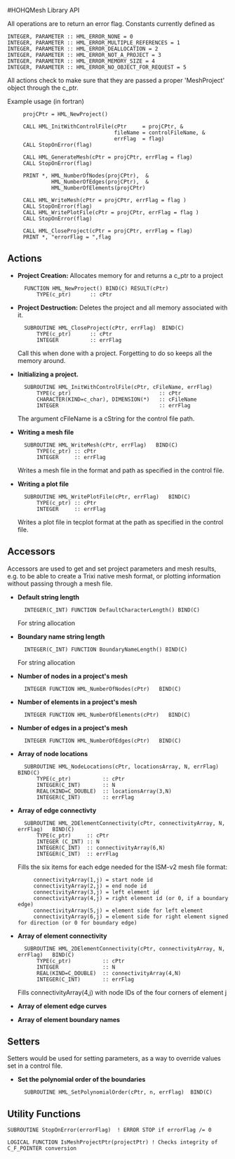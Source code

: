 #HOHQMesh Library API

All operations are to return an error flag. Constants currently defined as

	INTEGER, PARAMETER :: HML_ERROR_NONE = 0 
	INTEGER, PARAMETER :: HML_ERROR_MULTIPLE_REFERENCES = 1
	INTEGER, PARAMETER :: HML_ERROR_DEALLOCATION = 2  
	INTEGER, PARAMETER :: HML_ERROR_NOT_A_PROJECT = 3  
    INTEGER, PARAMETER :: HML_ERROR_MEMORY_SIZE = 4  
    INTEGER, PARAMETER :: HML_ERROR_NO_OBJECT_FOR_REQUEST = 5  

All actions check to make sure that they are passed a proper 'MeshProject' object through the c_ptr.

Example usage (in fortran)

         projCPtr = HML_NewProject()
         
         CALL HML_InitWithControlFile(cPtr     = projCPtr, &
                                      fileName = controlFileName, &
                                      errFlag  = flag)
         CALL StopOnError(flag)
         
         CALL HML_GenerateMesh(cPtr = projCPtr, errFlag = flag)
         CALL StopOnError(flag)
         
         PRINT *, HML_NumberOfNodes(projCPtr),  &
                  HML_NumberOfEdges(projCPtr),  &
                  HML_NumberOfElements(projCPtr)
         
         CALL HML_WriteMesh(cPtr = projCPtr, errFlag = flag )
         CALL StopOnError(flag)
         CALL HML_WritePlotFile(cPtr = projCPtr, errFlag = flag )
         CALL StopOnError(flag)
         
         CALL HML_CloseProject(cPtr = projCPtr, errFlag = flag)
         PRINT *, "errorFlag = ",flag


## Actions
- **Project Creation:** Allocates memory for and returns a c_ptr to a project

		FUNCTION HML_NewProject() BIND(C) RESULT(cPtr)
			TYPE(c_ptr)      :: cPtr

- **Project Destruction:** Deletes the project and all memory associated with it.


		SUBROUTINE HML_CloseProject(cPtr, errFlag)  BIND(C)
			TYPE(c_ptr)      :: cPtr
			INTEGER          :: errFlag
	Call this when done with a project. Forgetting to do so keeps all the memory around.

- **Initializing a project.** 

		SUBROUTINE HML_InitWithControlFile(cPtr, cFileName, errFlag)
			TYPE(c_ptr)      				       :: cPtr
			CHARACTER(KIND=c_char), DIMENSION(*)   :: cFileName
			INTEGER          				       :: errFlag

	The argument cFileName is a cString for the control file path.
- **Writing a mesh file**

		SUBROUTINE HML_WriteMesh(cPtr, errFlag)   BIND(C)
			TYPE(c_ptr) :: cPtr
			INTEGER     :: errFlag

	Writes a mesh file in the format and path as specified in the control file.
	
- **Writing a plot file**


		SUBROUTINE HML_WritePlotFile(cPtr, errFlag)   BIND(C)
			TYPE(c_ptr) :: cPtr
			INTEGER     :: errFlag

	Writes a plot file in tecplot format at the path as specified in the control file.
 		
## Accessors
Accessors are used to get and set project parameters and mesh results, e.g. to be able to create a Trixi native mesh format, or plotting information without passing through a mesh file.

- **Default string length**

		INTEGER(C_INT) FUNCTION DefaultCharacterLength() BIND(C)
	
	For string allocation
- **Boundary name string length**

		INTEGER(C_INT) FUNCTION BoundaryNameLength() BIND(C)

	For string allocation
- **Number of nodes in a project's mesh**

		INTEGER FUNCTION HML_NumberOfNodes(cPtr)   BIND(C)
		
- **Number of elements in a project's mesh**

		INTEGER FUNCTION HML_NumberOfElements(cPtr)   BIND(C)
- **Number of edges in a project's mesh**

		INTEGER FUNCTION HML_NumberOfEdges(cPtr)   BIND(C)
- **Array of node locations**

		SUBROUTINE HML_NodeLocations(cPtr, locationsArray, N, errFlag)  BIND(C)  
         	TYPE(c_ptr)          :: cPtr
        	INTEGER(C_INT)       :: N
        	REAL(KIND=C_DOUBLE)  :: locationsArray(3,N)
        	INTEGER(C_INT)       :: errFlag
- **Array of edge connectivty**

		SUBROUTINE HML_2DElementConnectivity(cPtr, connectivityArray, N, errFlag)   BIND(C)
			TYPE(c_ptr)     :: cPtr
			INTEGER (C_INT) :: N
			INTEGER(C_INT)  :: connectivityArray(6,N)
        	INTEGER(C_INT)  :: errFlag
	Fills the six items for each edge needed for the ISM-v2 mesh file format:
	
           connectivityArray(1,j) = start node id
           connectivityArray(2,j) = end node id
           connectivityArray(3,j) = left element id
           connectivityArray(4,j) = right element id (or 0, if a boundary edge)
           connectivityArray(5,j) = element side for left element
           connectivityArray(6,j) = element side for right element signed for direction (or 0 for boundary edge)

- **Array of element connectivity**
	
		SUBROUTINE HML_2DElementConnectivity(cPtr, connectivityArray, N, errFlag)   BIND(C)
			TYPE(c_ptr)          :: cPtr
			INTEGER              :: N
			REAL(KIND=C_DOUBLE)  :: connectivityArray(4,N)
        	INTEGER(C_INT)       :: errFlag

	Fills connectivityArray(4,j) with node IDs of the four corners of element j
- **Array of element edge curves**

- **Array of element boundary names**

## Setters

Setters would be used for setting parameters, as a way to override values set in a control file. 

- **Set the polynomial order of the boundaries**

		SUBROUTINE HML_SetPolynomialOrder(cPtr, n, errFlag)  BIND(C)

## Utility Functions

	SUBROUTINE StopOnError(errorFlag)  ! ERROR STOP if errorFlag /= 0
	   
	LOGICAL FUNCTION IsMeshProjectPtr(projectPtr) ! Checks integrity of C_F_POINTER conversion
